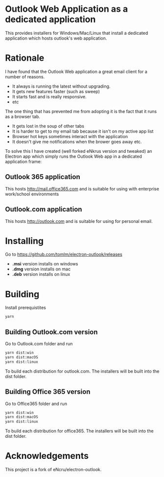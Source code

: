 # Outlook Web Application as a dedicated application
This provides installers for Windows/Mac/Linux that install a dedicated application which hosts outlook's web application. 

# Rationale
I have found that the Outlook Web application a great email client for a number of reasons.
* It always is running the latest without upgrading.
* It gets new features faster (such as sweep)
* It starts fast and is really responsive.
* etc

The one thing that has prevented me from adopting it is the fact that it runs as a browser tab. 
* It gets lost in the soup of other tabs
* It is harder to get to my email tab because it isn't on my active app list
* Browser hot keys sometimes interact with the application 
* It doesn't give me notifications when the brower goes away
etc.

To solve this I have created (well forked eNkrus version and tweaked) an Electron app which simply runs the Outlook Web app in a dedicated application frame:

## Outlook 365 application
This hosts http://mail.office365.com and is suitable for using with enterprise work/school environments

## Outlook.com application
This hosts http://outlook.com and is suitable for using for personal email.

# Installing
Go to https://github.com/tomlm/electron-outlook/releases 
* **.msi** version installs on windows
* **.dmg** version installs on mac
* **.deb** version installs on linux

# Building
Install prerequistites
```bash
yarn
```

## Building Outlook.com version
Go to Outlook.com folder and run 
```bash
yarn dist:win
yarn dist:macOS
yarn dist:linux
``` 
To build each distribution for outlook.com.  The installers will be built into the dist folder.


## Building Office 365 version
Go to Office365  folder and run 
```bash
yarn dist:win
yarn dist:macOS
yarn dist:linux
``` 
To build each distribution for office365.  The installers will be built into the dist folder.

# Acknowledgements
This project is a fork of eNcru/electron-outlook. 
